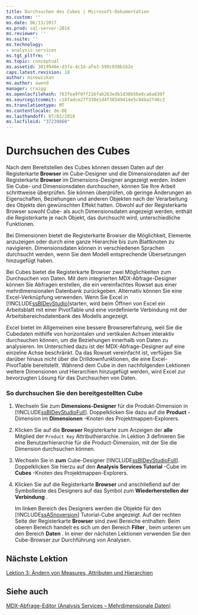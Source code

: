 ```yaml
---
title: Durchsuchen des Cubes | Microsoft-Dokumentation
ms.custom: ''
ms.date: 06/13/2017
ms.prod: sql-server-2014
ms.reviewer: ''
ms.suite: ''
ms.technology:
- analysis-services
ms.tgt_pltfrm: ''
ms.topic: conceptual
ms.assetid: 3819946e-d3fa-4c1d-afe3-599c938b1b2e
caps.latest.revision: 18
author: minewiskan
ms.author: owend
manager: craigg
ms.openlocfilehash: 763fea9f0ff216fab263edb1d30b56e8ca6a630f
ms.sourcegitcommit: c18fadce27f330e1d4f36549414e5c84ba2f46c2
ms.translationtype: MT
ms.contentlocale: de-DE
ms.lasthandoff: 07/02/2018
ms.locfileid: "37239860"
---
```

# <a name="browsing-the-cube"></a>Durchsuchen des Cubes
  Nach dem Bereitstellen des Cubes können dessen Daten auf der Registerkarte **Browser** im Cube-Designer und die Dimensionsdaten auf der Registerkarte **Browser** im Dimensions-Designer angezeigt werden. Indem Sie Cube- und Dimensionsdaten durchsuchen, können Sie Ihre Arbeit schrittweise überprüfen. Sie können überprüfen, ob geringe Änderungen an Eigenschaften, Beziehungen und anderen Objekten nach der Verarbeitung des Objekts den gewünschten Effekt hatten. Obwohl auf der Registerkarte Browser sowohl Cube- als auch Dimensionsdaten angezeigt werden, enthält die Registerkarte je nach Objekt, das durchsucht wird, unterschiedliche Funktionen.  
  
 Bei Dimensionen bietet die Registerkarte Browser die Möglichkeit, Elemente anzuzeigen oder durch eine ganze Hierarchie bis zum Blattknoten zu navigieren. Dimensionsdaten können in verschiedenen Sprachen durchsucht werden, wenn Sie dem Modell entsprechende Übersetzungen hinzugefügt haben.  
  
 Bei Cubes bietet die Registerkarte Browser zwei Möglichkeiten zum Durchsuchen von Daten. Mit dem integrierten MDX-Abfrage-Designer können Sie Abfragen erstellen, die ein vereinfachtes Rowset aus einer mehrdimensionalen Datenbank zurückgeben. Alternativ können Sie eine Excel-Verknüpfung verwenden. Wenn Sie Excel in [!INCLUDE[ssBIDevStudio](../includes/ssbidevstudio-md.md)]starten, wird beim Öffnen von Excel ein Arbeitsblatt mit einer PivotTable und eine vordefinierte Verbindung mit der Arbeitsbereichsdatenbank des Modells angezeigt.  
  
 Excel bietet im Allgemeinen eine bessere Browsererfahrung, weil Sie die Cubedaten mithilfe von horizontalen und vertikalen Achsen interaktiv durchsuchen können, um die Beziehungen innerhalb von Daten zu analysieren. Im Unterschied dazu ist der MDX-Abfrage-Designer auf eine einzelne Achse beschränkt. Da das Rowset vereinfacht ist, verfügen Sie darüber hinaus nicht über die Drilldownfunktionen, die eine Excel-PivotTable bereitstellt. Während dem Cube in den nachfolgenden Lektionen weitere Dimensionen und Hierarchien hinzugefügt werden, wird Excel zur bevorzugten Lösung für das Durchsuchen von Daten.  
  
### <a name="to-browse-the-deployed-cube"></a>So durchsuchen Sie den bereitgestellten Cube  
  
1.  Wechseln Sie zum **Dimensions-Designer** für die Produkt-Dimension in [!INCLUDE[ssBIDevStudioFull](../includes/ssbidevstudiofull-md.md)]. Doppelklicken Sie dazu auf die **Product** -Dimension im **Dimensionen** -Knoten des Projektmappen-Explorers.  
  
2.  Klicken Sie auf die **Browser** Registerkarte zum Anzeigen der **alle** Mitglied der `Product Key` Attributhierarchie. In Lektion 3 definieren Sie eine Benutzerhierarchie für die Product-Dimension, mit der Sie die Dimension durchsuchen können.  
  
3.  Wechseln Sie in **zum** Cube-Designer [!INCLUDE[ssBIDevStudioFull](../includes/ssbidevstudiofull-md.md)]. Doppelklicken Sie hierzu auf den **Analysis Services Tutorial** -Cube im **Cubes** -Knoten des Projektmappen-Explorers.  
  
4.  Klicken Sie auf die Registerkarte **Browser** und anschließend auf der Symbolleiste des Designers auf das Symbol zum **Wiederherstellen der Verbindung** .  
  
     Im linken Bereich des Designers werden die Objekte für den [!INCLUDE[ssASnoversion](../includes/ssasnoversion-md.md)] Tutorial-Cube angezeigt. Auf der rechten Seite der Registerkarte **Browser** sind zwei Bereiche enthalten: Beim oberen Bereich handelt es sich um den Bereich **Filter** , beim unteren um den Bereich **Daten** . In einer der nächsten Lektionen verwenden Sie den Cube-Browser zur Durchführung von Analysen.  
  
## <a name="next-lesson"></a>Nächste Lektion  
 [Lektion 3: Ändern von Measures, Attributen und Hierarchien](lesson-3-modifying-measures-attributes-and-hierarchies.md)  
  
## <a name="see-also"></a>Siehe auch  
 [MDX-Abfrage-Editor &#40;Analysis Services – Mehrdimensionale Daten&#41;](mdx-query-editor-analysis-services-multidimensional-data.md)  
  
  
